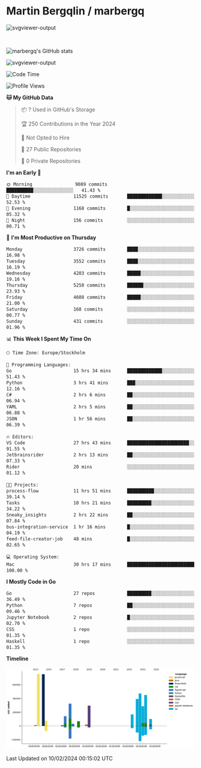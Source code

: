# Martin Bergqlin / marbergq

![svgviewer-output](https://user-images.githubusercontent.com/2405410/206014777-22d41ecb-c24f-421d-b7d9-bba2cb5bb0de.svg)

<br>

<!--- [![Martin's Week](https://github-readme-stats.vercel.app/api/wakatime?username=marbergq&theme=dark)](https://github.com/anuraghazra/github-readme-stats) -->

![marbergq's GitHub stats](https://github-readme-stats.vercel.app/api?username=marbergq&count_private=true&show_icons=true)

![svgviewer-output](https://wakatime.com/badge/user/3f0a2069-6683-4e19-9a4a-7d21ea815067.svg)

<!--START_SECTION:waka-->
![Code Time](http://img.shields.io/badge/Code%20Time-3%2C720%20hrs%2052%20mins-blue)

![Profile Views](http://img.shields.io/badge/Profile%20Views-0-blue)

**🐱 My GitHub Data** 

> 📦 ? Used in GitHub's Storage 
 > 
> 🏆 250 Contributions in the Year 2024
 > 
> 🚫 Not Opted to Hire
 > 
> 📜 27 Public Repositories 
 > 
> 🔑 0 Private Repositories 
 > 
**I'm an Early 🐤** 

```text
🌞 Morning                9089 commits        ██████████░░░░░░░░░░░░░░░   41.43 % 
🌆 Daytime                11525 commits       █████████████░░░░░░░░░░░░   52.53 % 
🌃 Evening                1168 commits        █░░░░░░░░░░░░░░░░░░░░░░░░   05.32 % 
🌙 Night                  156 commits         ░░░░░░░░░░░░░░░░░░░░░░░░░   00.71 % 
```
📅 **I'm Most Productive on Thursday** 

```text
Monday                   3726 commits        ████░░░░░░░░░░░░░░░░░░░░░   16.98 % 
Tuesday                  3552 commits        ████░░░░░░░░░░░░░░░░░░░░░   16.19 % 
Wednesday                4203 commits        █████░░░░░░░░░░░░░░░░░░░░   19.16 % 
Thursday                 5250 commits        ██████░░░░░░░░░░░░░░░░░░░   23.93 % 
Friday                   4608 commits        █████░░░░░░░░░░░░░░░░░░░░   21.00 % 
Saturday                 168 commits         ░░░░░░░░░░░░░░░░░░░░░░░░░   00.77 % 
Sunday                   431 commits         ░░░░░░░░░░░░░░░░░░░░░░░░░   01.96 % 
```


📊 **This Week I Spent My Time On** 

```text
🕑︎ Time Zone: Europe/Stockholm

💬 Programming Languages: 
Go                       15 hrs 34 mins      █████████████░░░░░░░░░░░░   51.43 % 
Python                   3 hrs 41 mins       ███░░░░░░░░░░░░░░░░░░░░░░   12.16 % 
C#                       2 hrs 6 mins        ██░░░░░░░░░░░░░░░░░░░░░░░   06.94 % 
YAML                     2 hrs 5 mins        ██░░░░░░░░░░░░░░░░░░░░░░░   06.88 % 
JSON                     1 hr 56 mins        ██░░░░░░░░░░░░░░░░░░░░░░░   06.39 % 

🔥 Editors: 
VS Code                  27 hrs 43 mins      ███████████████████████░░   91.55 % 
Jetbrainsrider           2 hrs 13 mins       ██░░░░░░░░░░░░░░░░░░░░░░░   07.33 % 
Rider                    20 mins             ░░░░░░░░░░░░░░░░░░░░░░░░░   01.12 % 

🐱‍💻 Projects: 
process-flow             11 hrs 51 mins      ██████████░░░░░░░░░░░░░░░   39.14 % 
Tasks                    10 hrs 21 mins      █████████░░░░░░░░░░░░░░░░   34.22 % 
Sneaky_insights          2 hrs 22 mins       ██░░░░░░░░░░░░░░░░░░░░░░░   07.84 % 
bus-integration-service  1 hr 16 mins        █░░░░░░░░░░░░░░░░░░░░░░░░   04.19 % 
feed-file-creator-job    48 mins             █░░░░░░░░░░░░░░░░░░░░░░░░   02.65 % 

💻 Operating System: 
Mac                      30 hrs 17 mins      █████████████████████████   100.00 % 
```

**I Mostly Code in Go** 

```text
Go                       27 repos            █████████░░░░░░░░░░░░░░░░   36.49 % 
Python                   7 repos             ██░░░░░░░░░░░░░░░░░░░░░░░   09.46 % 
Jupyter Notebook         2 repos             █░░░░░░░░░░░░░░░░░░░░░░░░   02.70 % 
CSS                      1 repo              ░░░░░░░░░░░░░░░░░░░░░░░░░   01.35 % 
Haskell                  1 repo              ░░░░░░░░░░░░░░░░░░░░░░░░░   01.35 % 
```



**Timeline**

![Lines of Code chart](https://raw.githubusercontent.com/marbergq/marbergq/main/assets/bar_graph.png)


 Last Updated on 10/02/2024 00:15:02 UTC
<!--END_SECTION:waka-->
